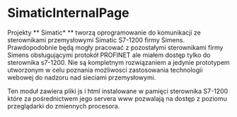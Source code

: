 SimaticInternalPage
===================
Projekty ** Simatic* ** tworzą oprogramowanie do komunikacji ze sterownikami przemysłowymi Simatic S7-1200 firmy  Simens.
Prawdopodobnie będą mogły pracować z pozostałymi sterownikami firmy Simens obsługującymi protokół PROFINET ale miałem dostęp tylko do sterownika s7-1200.
Nie są kompletnym rozwiązaniem a jedynie prototypem utworzonym w celu poznania możliwosci zastosowania technologii webowej do nadzoru nad sieciami przemysłowymi.

Ten moduł zawiera pliki js i html instalowane w pamięci sterownika S7-1200 które za pośrednictwem jego servera www  pozwalają na dostęp z poziomu przeglądarki do zmiennych procesora.
